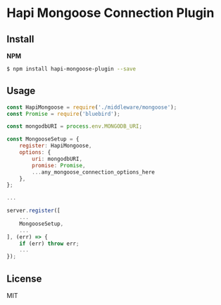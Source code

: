 # Hapi Mongoose Connection Plugin

## Install

**NPM**
```bash
$ npm install hapi-mongoose-plugin --save
```

## Usage

```js
const HapiMongoose = require('./middleware/mongoose');
const Promise = require('bluebird');

const mongodbURI = process.env.MONGODB_URI;

const MongooseSetup = {
    register: HapiMongoose,
    options: {
        uri: mongodbURI,
        promise: Promise,
        ...any_mongoose_connection_options_here
    },
};

...

server.register([
    ...
    MongooseSetup,
    ...
], (err) => {
    if (err) throw err;
    ...
});


```

## License

MIT